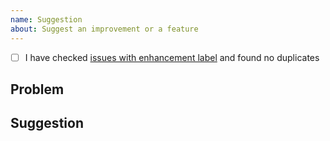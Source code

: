 ```yaml
---
name: Suggestion
about: Suggest an improvement or a feature
---
```

<!--
    Thank you for contributing to Typedoc! 
    
    First, please use a clear and descriptive title for the issue to identify the suggestion.
    
    Please be as specific as possible! Provide codes, sreenshots, repositories, explanations, issues, links ... anything that could describe your point.
-->

- [ ] I have checked [issues with enhancement label](https://github.com/TypeStrong/typedoc/labels/enhancement) and found no duplicates

## Problem
<!--
    What is making you feel inconvenient without this improvement or feature?
-->

## Suggestion
<!--
    How do you suggest fixing the problem?
-->
